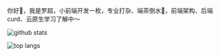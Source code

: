你好🙋，我是罗超，小前端开发一枚，专业打杂、端茶倒水👀，前端架构、后端curd、云原生学习了解中～

![github stats](https://github-readme-stats.vercel.app/api?username=rookie-luochao&show_icons=true)

![top langs](https://github-readme-stats.vercel.app/api/top-langs?username=rookie-luochao&langs_count=8&layout=compact)
